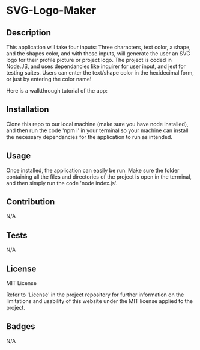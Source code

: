 # SVG-Logo-Maker

## Description

This application will take four inputs: Three characters, text color, a shape, and the shapes color, and with those inputs, will generate the user an SVG logo for their profile picture or project logo. The project is coded in Node.JS, and uses dependancies like inquirer for user input, and jest for testing suites. Users can enter the text/shape color in the hexidecimal form, or just by entering the color name!

Here is a walkthrough tutorial of the app: 

## Installation

Clone this repo to our local machine (make sure you have node installed), and then run the code 'npm i' in your terminal so your machine can install the necessary dependancies for the application to run as intended.

## Usage

Once installed, the application can easily be run. Make sure the folder containing all the files and directories of the project is open in the terminal, and then simply run the code 'node index.js'.

## Contribution

N/A

## Tests

N/A

## License

MIT License

Refer to 'License' in the project repository for further information on the limitations and usability of this website under the MIT license applied to the project.

## Badges

N/A

